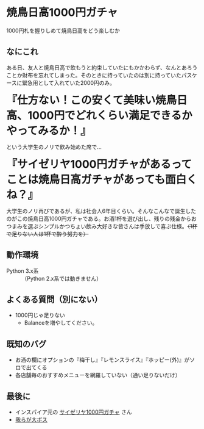 # 焼鳥日高1000円ガチャ
1000円札を握りしめて焼鳥日高をどう楽しむか

## なにこれ
ある日、友人と焼鳥日高で飲もうと約束していたにもかかわらず、なんとあろうことか財布を忘れてしまった。そのときに持っていたのは別に持っていたパスケースに緊急用として入れていた2000円のみ。  
  
<span style="font-size: 200%">**『仕方ない！この安くて美味い焼鳥日高、1000円でどれくらい満足できるかやってみるか！』**</span>  
  
という大学生のノリで飲み始めた席で…  
  
<span style="font-size: 200%">**『サイゼリヤ1000円ガチャがあるってことは焼鳥日高ガチャがあっても面白くね？』**</span>  
  
大学生のノリ再びであるが、私は社会人6年目くらい。そんなこんなで誕生したのがこの焼鳥日高1000円ガチャである。お酒1杯を選び出し、残りの残金からおつまみを選ぶシンプルかつちょい飲み大好きな皆さんは手放しで喜ぶ仕様。~~（1杯で足りない人は1杯で酔う努力を）~~

## 動作環境
<dl>
 <dt>Python 3.x系</dt>
 <dd>（Python 2.x系では動きません）</dd>
</dl>

## よくある質問（別にない）
* 1000円じゃ足りない
  * Balanceを増やしてください。

## 既知のバグ
* お酒の欄にオプションの『梅干し』『レモンスライス』『ホッピー(外)』がソロで出てくる
* 各店舗毎のおすすめメニューを網羅していない（通い足りないだけ）

## 最後に
* インスパイア元の [サイゼリヤ1000円ガチャ](https://saizeriya-1000yen.herokuapp.com/) さん
* [我らが大ボス](http://hidakaya.hiday.co.jp/)

